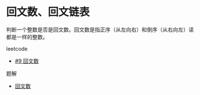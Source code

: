 # 回文数、回文链表

判断一个整数是否是回文数。回文数是指正序（从左向右）和倒序（从右向左）读都是一样的整数。

leetcode

- [#9 回文数](https://leetcode-cn.com/problems/palindrome-number/submissions/)

题解

- [回文数](./palindrome.ts)
